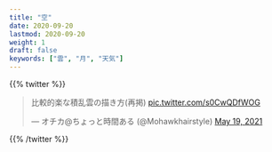 ```yaml
---
title: "空"
date: 2020-09-20
lastmod: 2020-09-20
weight: 1
draft: false
keywords: ["雲", "月", "天気"]
---
```


{{% twitter %}}

<blockquote class="twitter-tweet"><p lang="ja" dir="ltr">比較的楽な積乱雲の描き方(再掲) <a href="https://t.co/s0CwQDfWOG">pic.twitter.com/s0CwQDfWOG</a></p>&mdash; オチカ@ちょっと時間ある (@Mohawkhairstyle) <a href="https://twitter.com/Mohawkhairstyle/status/1395159106126639104?ref_src=twsrc%5Etfw">May 19, 2021</a></blockquote>
{{% /twitter %}}
